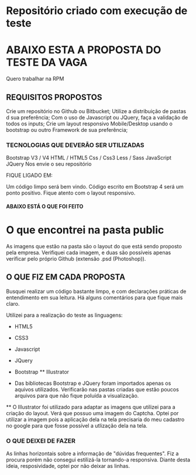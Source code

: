 # Repositório criado com execução de teste

# ABAIXO ESTA A PROPOSTA DO TESTE DA VAGA

Quero trabalhar na RPM

## REQUISITOS PROPOSTOS

Crie um repositório no Github ou Bitbucket;
Utilize a distribuição de pastas d sua preferência;
Com o uso de Javascript ou JQuery, faça a validação de todos os inputs;
Crie um layout responsivo Mobile/Desktop usando o bootstrap ou outro Framework de sua preferência;

### TECNOLOGIAS QUE DEVERÃO SER UTILIZADAS

Bootstrap V3 / V4
HTML / HTML5
Css / Css3
Less / Sass
JavaScript
JQuery
Nos envie o seu repositório

FIQUE LIGADO EM:

Um código limpo será bem vindo.
Código escrito em Bootstrap 4 será um ponto positivo.
Fique atento com o layout responsivo.

#### ABAIXO ESTÁ O QUE FOI FEITO

# O que encontrei na pasta public

As imagens que estão na pasta são o layout do que está sendo proposto pela empresa. Verifiquei cada imagem, e duas são possíveis apenas verificar pelo próprio Github (extensão .psd (Photoshop)).

## O QUE FIZ EM CADA PROPOSTA

Busquei realizar um código bastante limpo, e com declarações práticas de entendimento em sua leitura.
Há alguns comentários para que fique mais claro.

Utilizei para a realização do teste as linguagens:

* HTML5
* CSS3
* Javascript
* JQuery
* Bootstrap
** Illustrator

* Das bibliotecas Bootstrap e JQuery foram importados apenas os aquivos utilizados. Verificarão nas pastas criadas que estão poucos arquivos para que não fique poluída a visualização.

** O Illustrator foi utilizado para adaptar as imagens que utilizei para a criação do layout. Verá que possuo uma imagem do Captcha. Optei por utilizar a imagem pois a aplicação dela na tela precisaria do meu cadastro no google para que fosse possível a utlização dela na tela.

### O QUE DEIXEI DE FAZER

As linhas horizontais sobre a informação de "dúvidas frequentes". Fiz a procura porém não consegui estilizá-la tornando-a responsiva. Diante desta ideia, resposividade, optei por não deixar as linhas.
